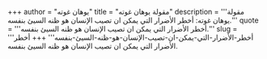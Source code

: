 +++
author = "يوهان غوته"
title = "مقولة يوهان غوته"
description = '''مقولة يوهان غوته: أخطر الأضرار التي يمكن ان تصيب الإنسان هو ظنه السيئ بنفسه.'''
quote = '''أخطر الأضرار التي يمكن ان تصيب الإنسان هو ظنه السيئ بنفسه.'''
slug = '''أخطر-الأضرار-التي-يمكن-ان-تصيب-الإنسان-هو-ظنه-السيئ-بنفسه'''
+++
أخطر الأضرار التي يمكن ان تصيب الإنسان هو ظنه السيئ بنفسه.
